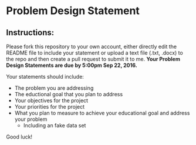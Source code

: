 # Problem Design Statement

## Instructions:

Please fork this repository to your own account, either directly edit the README file to include your statement or upload a text file (.txt, .docx) to the repo and then create a pull request to submit it to me. **Your Problem Design Statements are due by 5:00pm Sep 22, 2016.**

Your statements should include:

* The problem you are addressing
* The eductional goal that you plan to address
* Your objectives for the project
* Your priorities for the project
* What you plan to measure to achieve your educational goal and address your problem
    * Including an fake data set

Good luck!
